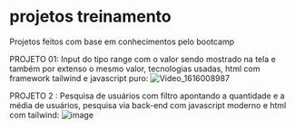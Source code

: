 # projetos treinamento
Projetos feitos com base em conhecimentos pelo bootcamp

PROJETO 01: Input do tipo range com o valor sendo mostrado na tela e também por extenso o mesmo valor, tecnologias usadas, html com  framework tailwind e javascript puro:
![Video_1616008987](https://user-images.githubusercontent.com/66573331/111546461-7aac9500-8756-11eb-9758-d8d1b35349dc.gif)

PROJETO 2 : Pesquisa de usuários com filtro apontando a quantidade e a média de usuários, pesquisa via back-end com javascript moderno e html com tailwind:
![image](https://user-images.githubusercontent.com/66573331/125366589-c2ca7580-e34c-11eb-855f-7543297c6371.png)


